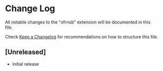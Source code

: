 # Change Log

All notable changes to the "ofrnsb" extension will be documented in this file.

Check [Keep a Changelog](http://keepachangelog.com/) for recommendations on how to structure this file.

## [Unreleased]

- Initial release